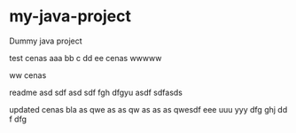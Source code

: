 # my-java-project
Dummy java project

test cenas aaa bb c dd ee cenas wwwww

ww cenas

readme asd sdf asd sdf fgh dfgyu  asdf sdfasds

updated cenas bla as qwe as as qw as as as qwesdf eee uuu yyy dfg ghj dd f dfg
